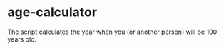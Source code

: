 # age-calculator
The script calculates the year when you (or another person) will be 100 years old.
